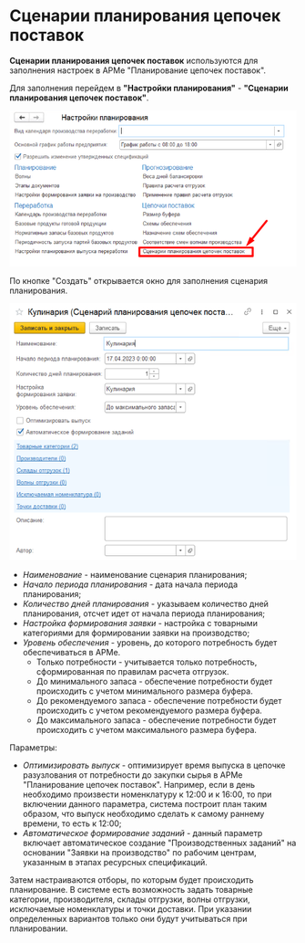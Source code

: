 # Сценарии планирования цепочек поставок

**Сценарии планирования цепочек поставок** используются для заполнения настроек в АРМе "Планирование цепочек поставок".

Для заполнения перейдем в **"Настройки планирования"** - **"Сценарии планирования цепочек поставок"**.

[![1][1]][1]

По кнопке "Создать" открывается окно для заполнения сценария планирования.

[![2][2]][2]

- *Наименование* - наименование сценария планирования;
- *Начало периода планирования* - дата начала периода планирования;
- *Количество дней планирования* - указываем количество дней планирования, отсчет идет от начала периода планирования;
- *Настройка формирования заявки* - настройка с товарными категориями для формировании заявки на производство;
- *Уровень обеспечения* - уровень, до которого потребность будет обеспечиваться в АРМе. 
    - Только потребности - учитывается только потребность, сформированная по правилам расчета отгрузок.
    - До минимального запаса - обеспечение потребности будет происходить с учетом минимального размера буфера.
    - До рекомендуемого запаса - обеспечение потребности будет происходить с учетом рекомендуемого размера буфера.
    - До максимального запаса - обеспечение потребности будет происходить с учетом максимального размера буфера.

Параметры:

- *Оптимизировать выпуск* - оптимизирует время выпуска в цепочке разузлования от потребности до закупки сырья в АРМе "Планирование цепочек поставок". Например, если в день необходимо произвести номенклатуру к 12:00 и к 16:00, то при включении данного параметра, система построит план таким образом, что выпуск необходимо сделать к самому раннему времени, то есть к 12:00;
- *Автоматическое формирование заданий* - данный параметр включает автоматическое создание "Производственных заданий" на основании "Заявки на производство" по рабочим центрам, указанным в этапах ресурсных спецификаций.

Затем настраиваются отборы, по которым будет происходить планирование. В системе есть возможность задать товарные категории, производителя, склады отгрузки, волны отгрузки, исключаемые номенклатуры и точки доставки. При указании определенных вариантов только они будут учитываться при планировании.

[1]: SupplyChainPlanningScenarios.assert\1.png
[2]: SupplyChainPlanningScenarios.assert\2.png
